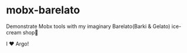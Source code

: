 # mobx-barelato
Demonstrate Mobx tools with my imaginary Barelato(Barki &amp; Gelato) ice-cream shop🍦

I ❤️ Argo!
